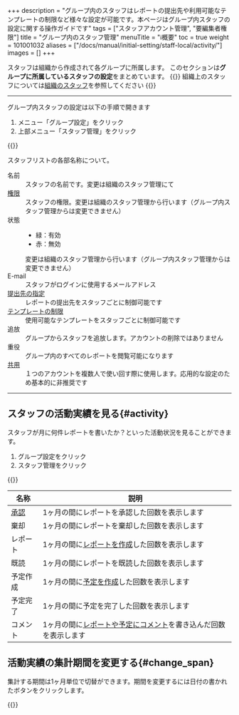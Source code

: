 +++
description = "グループ内のスタッフはレポートの提出先や利用可能なテンプレートの制限など様々な設定が可能です。本ページはグループ内スタッフの設定に関する操作ガイドです"
tags = ["スタッフアカウント管理", "要編集者権限"]
title = "グループ内のスタッフ管理"
menuTitle = "ℹ️概要"
toc = true
weight = 101001032
aliases = ["/docs/manual/initial-setting/staff-local/activity/"]
images = []
+++
 
 スタッフは組織から作成されて各グループに所属します。
 このセクションは**グループに所属しているスタッフの設定**をまとめています。
{{<info>}}
 組織上のスタッフについては[組織のスタッフ](/docs/manual/initial-setting/staff/manage/)を参照してください
{{</info>}}


---

グループ内スタッフの設定は以下の手順で開きます

1. メニュー「グループ設定」をクリック
2. 上部メニュー「スタッフ管理」をクリック

{{<icatch filename="staff-local" msg="グループに参加しているスタッフの一覧を見てみましょう" alice="pc">}}

スタッフリストの各部名称について。
<dl class="basic">
<dt>名前</dt>
<dd>スタッフの名前です。変更は組織のスタッフ管理にて</dd>
<dt><a href="/docs/manual/initial-setting/staff/rank/">権限</a></dt>
<dd>スタッフの権限。変更は組織のスタッフ管理から行います（グループ内スタッフ管理からは変更できません）</dd>
<dt>状態</dt>
<dd><ul><li>緑：有効</li><li>赤：無効</li></ul>変更は組織のスタッフ管理から行います（グループ内スタッフ管理からは変更できません）</dd>
<dt>E-mail</dt>
<dd>スタッフがログインに使用するメールアドレス</dd>
<dt><a href="/docs/manual/initial-setting/staff-local/dist/">提出先の指定</a></dt>
<dd>レポートの提出先をスタッフごとに制御可能です</dd>
<dt><a href="/docs/manual/initial-setting/staff-local/template/">テンプレートの制限</a></dt>
<dd>使用可能なテンプレートをスタッフごとに制御可能です</dd>
<dt>追放</dt>
<dd>グループからスタッフを追放します。アカウントの削除ではありません</dd>
<dt>重役</dt>
<dd>グループ内のすべてのレポートを閲覧可能になります</dd>
<dt><a href="/docs/manual/initial-setting/staff-local/share/">共用</a></dt>
<dd>１つのアカウントを複数人で使い回す際に使用します。応用的な設定のため基本的に非推奨です</dd>
</dl>



---

## スタッフの活動実績を見る{#activity}

スタッフが月に何件レポートを書いたか？といった活動状況を見ることができます。

1. グループ設定をクリック
1. スタッフ管理をクリック

{{<icatch filename="staff-activity" msg="スタッフの活動実績を月ごとに表示できます" alice="ok">}}

|名称|説明|
|---|---|
|[承認](/docs/manual/read-report/state/)|1ヶ月の間にレポートを承認した回数を表示します|
|棄却|1ヶ月の間にレポートを棄却した回数を表示します|
|レポート|1ヶ月の間に[レポートを作成](/docs/manual/write-report/)した回数を表示します|
|既読|1ヶ月の間にレポートを既読した回数を表示します|
|予定作成|1ヶ月の間に[予定を作成](/docs/manual/event/list/)した回数を表示します|
|予定完了|1ヶ月の間に予定を完了した回数を表示します|
|コメント|1ヶ月の間に[レポートや予定にコメント](/docs/manual/read-report/comment/)を書き込んだ回数を表示します|

## 活動実績の集計期間を変更する{#change_span}

集計する期間は1ヶ月単位で切替ができます。期間を変更するには日付の書かれたボタンをクリックします。

{{<icatch filename="change-span" msg="スタッフの活動実績集計期間を変更する">}}
